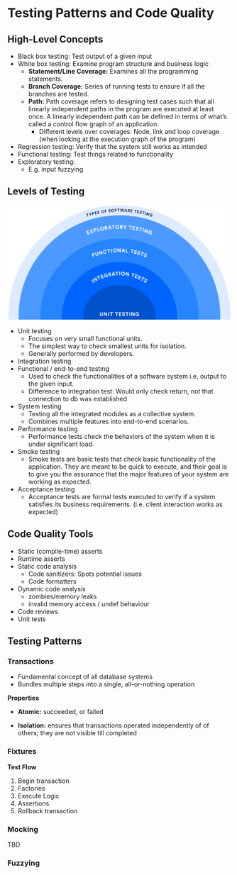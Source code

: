 

# Testing Patterns and Code Quality



## High-Level Concepts



- Black box testing: Test output of a given input
- White box testing: Examine program structure and business logic
  - **Statement/Line Coverage:** Examines all the programming statements.
  - **Branch Coverage:** Series of running tests to ensure if all the branches are tested.
  - **Path:** Path coverage refers to designing test cases such that all linearly  independent paths in the program are executed at least once. A linearly  independent path can be defined in terms of what’s called a control flow graph of an application.
    - Different levels over coverages: Node, link and loop coverage (when looking at the execution graph of the program)
- Regression testing: Verify that the system still works as intended
- Functional testing: Test things related to functionality
- Exploratory testing:
  - E.g. input fuzzying



## Levels of Testing



![testing-types](img/testing-types.png)



- Unit testing
  - Focuses on very small functional units.
  - The simplest way to check smallest units for isolation.
  - Generally performed by developers.
- Integration testing
- Functional / end-to-end testing
  - Used to check the functionalities of a software system i.e. output to the given input.
  - Difference to integration test: Would only check return, not that connection to db was established
- System testing
  - Testing all the integrated modules as a collective system.
  - Combines multiple features into end-to-end scenarios.
- Performance testing
  - Performance tests check the behaviors of the system when it is under significant load. 
- Smoke testing
  - Smoke tests are basic tests that check basic functionality of the  application. They are meant to be quick to execute, and their goal is to give you the assurance that the major features of your system are  working as expected.
- Acceptance testing
  - Acceptance tests are formal tests executed to verify if a system satisfies its business requirements. (i.e. client interaction works as expected) 





## Code Quality Tools

- Static (compile-time) asserts
- Runtime asserts
- Static code analysis
  - Code sanitizers: Spots potential issues
  - Code formatters
- Dynamic code analysis
  - zombies/memory leaks
  - invalid memory access / undef behaviour
- Code reviews
- Unit tests







## Testing Patterns



### Transactions

- Fundamental concept of all database systems
- Bundles multiple steps into a single, all-or-nothing operation

**Properties**

- **Atomic:** succeeded, or failed

- **Isolation:** ensures that transactions operated independently of of others; they are not visible till completed

  

### Fixtures

**Test Flow**

1. Begin transaction
2. Factories
3. Execute Logic
4. Assertions
5. Rollback transaction



### Mocking

TBD





### Fuzzying



